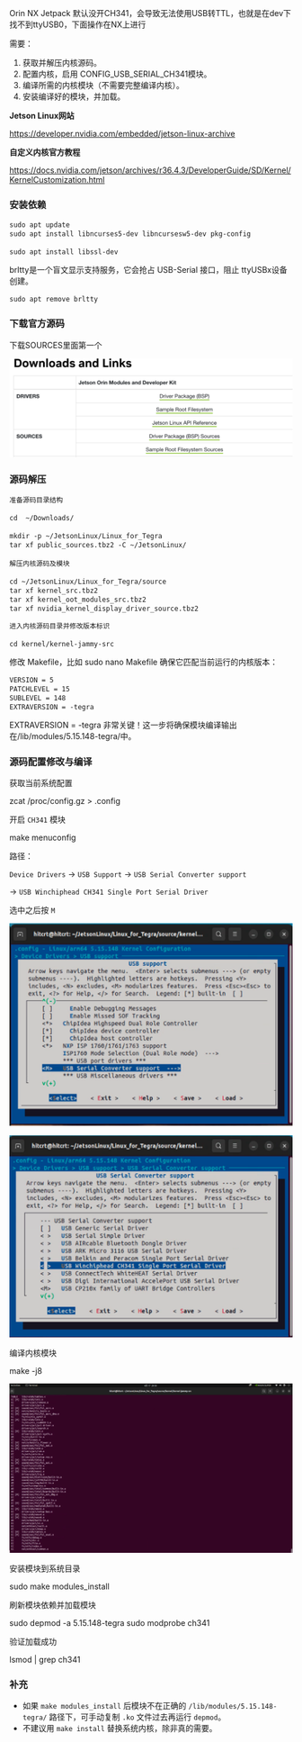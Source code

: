 Orin  NX Jetpack 默认没开CH341，会导致无法使用USB转TTL，也就是在dev下找不到ttyUSB0，下面操作在NX上进行

需要：

1. 获取并解压内核源码。
2. 配置内核，启用 CONFIG_USB_SERIAL_CH341模块。
3. 编译所需的内核模块（不需要完整编译内核）。
4. 安装编译好的模块，并加载。

**Jetson Linux网站**

https://developer.nvidia.com/embedded/jetson-linux-archive

**自定义内核官方教程**

https://docs.nvidia.com/jetson/archives/r36.4.3/DeveloperGuide/SD/Kernel/KernelCustomization.html

### 安装依赖

```
sudo apt update
sudo apt install libncurses5-dev libncursesw5-dev pkg-config

sudo apt install libssl-dev
```

brltty是一个盲文显示支持服务，它会抢占 USB-Serial 接口，阻止 ttyUSBx设备创建。

```
sudo apt remove brltty
```

### 下载官方源码

下载SOURCES里面第一个

![image-20250913200739464](../images/image-20250913200739464.png)

### 源码解压

```
准备源码目录结构

cd  ~/Downloads/

mkdir -p ~/JetsonLinux/Linux_for_Tegra
tar xf public_sources.tbz2 -C ~/JetsonLinux/

解压内核源码及模块

cd ~/JetsonLinux/Linux_for_Tegra/source
tar xf kernel_src.tbz2
tar xf kernel_oot_modules_src.tbz2
tar xf nvidia_kernel_display_driver_source.tbz2
```

```
进入内核源码目录并修改版本标识

cd kernel/kernel-jammy-src
```

修改 Makefile，比如 sudo nano Makefile 确保它匹配当前运行的内核版本：

```
VERSION = 5
PATCHLEVEL = 15
SUBLEVEL = 148
EXTRAVERSION = -tegra
```

EXTRAVERSION = -tegra 非常关键！这一步将确保模块编译输出在/lib/modules/5.15.148-tegra/中。

### 源码配置修改与编译

获取当前系统配置

zcat /proc/config.gz > .config

开启 `CH341` 模块

make menuconfig

路径：

`Device Drivers` → `USB Support` → `USB Serial Converter support`

→ `USB Winchiphead CH341 Single Port Serial Driver`

选中之后按  `M`

![image-20250913201213950](../images/image-20250913201213950.png)

![image-20250913201219619](../images/image-20250913201219619.png)

编译内核模块

make  -j8

![image-20250913201231906](../images/image-20250913201231906.png)

安装模块到系统目录

sudo make modules_install

刷新模块依赖并加载模块

sudo depmod -a 5.15.148-tegra sudo modprobe ch341

验证加载成功

lsmod | grep ch341

### 补充

- 如果 `make modules_install` 后模块不在正确的 `/lib/modules/5.15.148-tegra/` 路径下，可手动复制 `.ko` 文件过去再运行 `depmod`。
- 不建议用 `make install` 替换系统内核，除非真的需要。